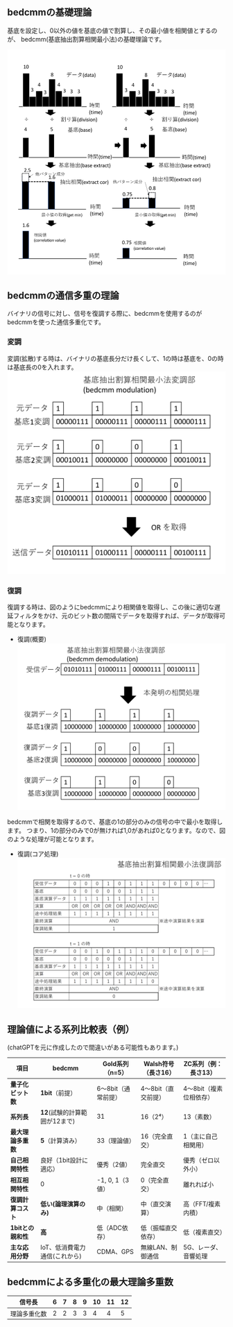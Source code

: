 ## bedcmmの基礎理論
基底を設定し、0以外の値を基底の値で割算し、その最小値を相関値とするのが、
bedcmm(基底抽出割算相関最小法)の基礎理論です。

![core_pic](pic/bedcmm_core.png)

## bedcmmの通信多重の理論
バイナリの信号に対し、信号を復調する際に、bedcmmを使用するのがbedcmmを使った通信多重化です。
### 変調
変調(拡散)する時は、バイナリの基底長分だけ長くして、1の時は基底を、0の時は基底長の0を入れます。
![mod_pic](pic/bedcmm_modulation.png)


### 復調
復調する時は、図のようにbedcmmにより相関値を取得し、この後に適切な遅延フィルタをかけ、元のビット数の間隔でデータを取得すれば、データが取得可能となります。

- 復調(概要)
![demod_pic](pic/bedcmm_demodulation.png)

bedcmmで相関を取得するので、基底の1の部分のみの信号の中で最小を取得します。
つまり、1の部分のみで0が無ければ1,0があれば0となります。なので、図のような処理が可能となります。

- 復調(コア処理)
![demod_core_pic](pic/bedcmm_comm_demod.png)



## 理論値による系列比較表（例）
(chatGPTを元に作成したので間違いがある可能性もあります。)

| 項目                           | bedcmm               | Gold系列（n=5）            | Walsh符号（長さ16）        | ZC系列（例：長さ13）      |
|--------------------------------|-----------------------------|----------------------------|-----------------------------|----------------------------|
| **量子化ビット数**             | **1bit**（前提）            | 6〜8bit（通常前提）        | 4〜8bit（直交前提）         | 4〜8bit（複素位相依存）    |
| **系列長**                    | **12**(試験的計算範囲が12まで)                      | 31                         | 16（2⁴）                    | 13（素数）                 |
| **最大理論多重数**             | **5**（計算済み）           | 33（理論値）               | 16（完全直交）              | 1（主に自己相関用）        |
| **自己相関特性**               | 良好（1bit設計に適応）      | 優秀（2値）                | 完全直交                    | 優秀（ゼロ以外小）         |
| **相互相関特性**               | 0               | -1, 0, 1（3値）            | 0（完全直交）               | 離れれば小                 |
| **復調計算コスト**             | **低い(論理演算のみ)** | 中（相関）                 | 中（直交演算）              | 高（FFT/複素内積）         |
| **1bitとの親和性**            | **高**    | 低（ADC依存）              | 低（振幅直交依存）          | 低（複素直交）             |
| **主な応用分野**               | IoT、低消費電力通信(これから)         | CDMA、GPS                  | 無線LAN、制御通信           | 5G、レーダ、音響処理       |

## bedcmmによる多重化の最大理論多重数

| 信号長      | 6 | 7 | 8 | 9 | 10 | 11 | 12 |
|-------------|---|---|---|---|----|----|----|
| 理論多重化数 | 2 | 2 | 3 | 3 | 4  | 4  | 5  | 
